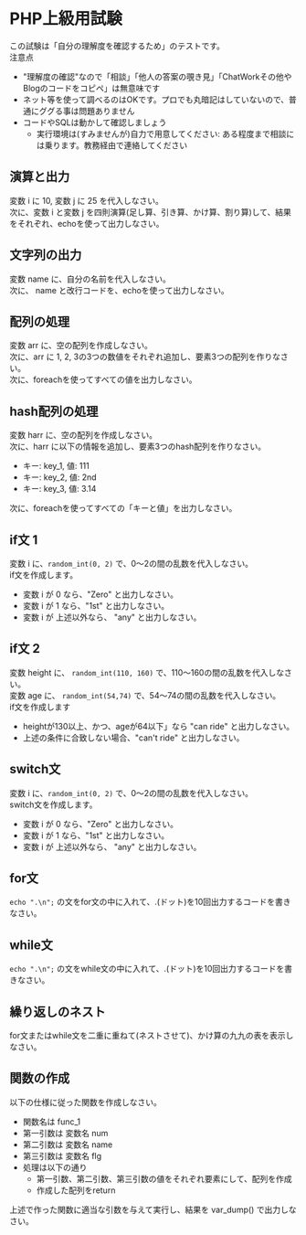 ﻿# PHP上級用試験

この試験は「自分の理解度を確認するため」のテストです。  
注意点

- "理解度の確認"なので「相談」「他人の答案の覗き見」「ChatWorkその他やBlogのコードをコピペ」は無意味です
- ネット等を使って調べるのはOKです。プロでも丸暗記はしていないので、普通にググる事は問題ありません
- コードやSQLは動かして確認しましょう
    - 実行環境は(すみませんが)自力で用意してください: ある程度まで相談には乗ります。教務経由で連絡してください

## 演算と出力

変数 i に 10, 変数 j に 25 を代入しなさい。  
次に、変数 i と変数 j を四則演算(足し算、引き算、かけ算、割り算)して、結果をそれぞれ、echoを使って出力しなさい。

## 文字列の出力

変数 name に、自分の名前を代入しなさい。  
次に、 name と改行コードを、echoを使って出力しなさい。

## 配列の処理

変数 arr に、空の配列を作成しなさい。  
次に、arr に 1, 2, 3の3つの数値をそれぞれ追加し、要素3つの配列を作りなさい。  
次に、foreachを使ってすべての値を出力しなさい。  

## hash配列の処理

変数 harr に、空の配列を作成しなさい。  
次に、harr に以下の情報を追加し、要素3つのhash配列を作りなさい。
- キー: key_1,  値: 111
- キー: key_2,  値: 2nd
- キー: key_3,  値: 3.14

次に、foreachを使ってすべての「キーと値」を出力しなさい。

## if文 1

変数 i に、`random_int(0, 2)` で、0～2の間の乱数を代入しなさい。  
if文を作成します。
- 変数 i が 0 なら、"Zero" と出力しなさい。
- 変数 i が 1 なら、"1st" と出力しなさい。
- 変数 i が 上述以外なら、 "any" と出力しなさい。

## if文 2

変数 height に、 `random_int(110, 160)` で、110～160の間の乱数を代入しなさい。  
変数 age に、 `random_int(54,74)` で、54～74の間の乱数を代入しなさい。  
if文を作成します
- heightが130以上、かつ、ageが64以下」なら "can ride" と出力しなさい。
- 上述の条件に合致しない場合、"can't ride" と出力しなさい。  

## switch文

変数 i に、`random_int(0, 2)` で、0～2の間の乱数を代入しなさい。  
switch文を作成します。
- 変数 i が 0 なら、"Zero" と出力しなさい。
- 変数 i が 1 なら、"1st" と出力しなさい。
- 変数 i が 上述以外なら、 "any" と出力しなさい。

## for文

`echo ".\n";` の文をfor文の中に入れて、.(ドット)を10回出力するコードを書きなさい。

## while文

`echo ".\n";` の文をwhile文の中に入れて、.(ドット)を10回出力するコードを書きなさい。

## 繰り返しのネスト

for文またはwhile文を二重に重ねて(ネストさせて)、かけ算の九九の表を表示しなさい。

## 関数の作成

以下の仕様に従った関数を作成しなさい。  

- 関数名は func_1
- 第一引数は 変数名 num
- 第二引数は 変数名 name
- 第三引数は 変数名 flg
- 処理は以下の通り
    - 第一引数、第二引数、第三引数の値をそれぞれ要素にして、配列を作成
    - 作成した配列をreturn

上述で作った関数に適当な引数を与えて実行し、結果を var_dump() で出力しなさい。  

